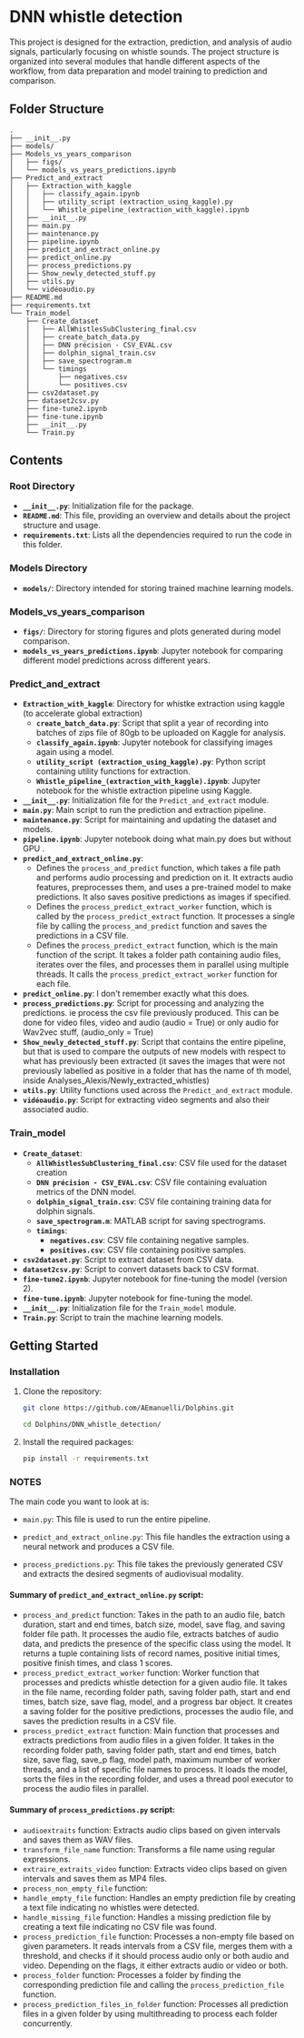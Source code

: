 # DNN whistle detection

This project is designed for the extraction, prediction, and analysis of audio signals, particularly focusing on whistle sounds. The project structure is organized into several modules that handle different aspects of the workflow, from data preparation and model training to prediction and comparison.

## Folder Structure

```
.
├── __init__.py
├── models/
├── Models_vs_years_comparison
│   ├── figs/
│   └── models_vs_years_predictions.ipynb
├── Predict_and_extract
│   ├── Extraction_with_kaggle
│   │   ├── classify_again.ipynb
│   │   ├── utility_script (extraction_using_kaggle).py
│   │   └── Whistle_pipeline_(extraction_with_kaggle).ipynb
│   ├── __init__.py
│   ├── main.py
│   ├── maintenance.py
│   ├── pipeline.ipynb
│   ├── predict_and_extract_online.py
│   ├── predict_online.py
│   ├── process_predictions.py
│   ├── Show_newly_detected_stuff.py
│   ├── utils.py
│   └── vidéoaudio.py
├── README.md
├── requirements.txt
└── Train_model
    ├── Create_dataset
    │   ├── AllWhistlesSubClustering_final.csv
    │   ├── create_batch_data.py
    │   ├── DNN précision - CSV_EVAL.csv
    │   ├── dolphin_signal_train.csv
    │   ├── save_spectrogram.m
    │   └── timings
    │       ├── negatives.csv
    │       └── positives.csv
    ├── csv2dataset.py
    ├── dataset2csv.py
    ├── fine-tune2.ipynb
    ├── fine-tune.ipynb
    ├── __init__.py
    └── Train.py
```

## Contents

### Root Directory
- **`__init__.py`**: Initialization file for the package.
- **`README.md`**: This file, providing an overview and details about the project structure and usage.
- **`requirements.txt`**: Lists all the dependencies required to run the code in this folder.

### Models Directory
- **`models/`**: Directory intended for storing trained machine learning models.

### Models_vs_years_comparison 
- **`figs/`**: Directory for storing figures and plots generated during model comparison.
- **`models_vs_years_predictions.ipynb`**: Jupyter notebook for comparing different model predictions across different years.

### Predict_and_extract
- **`Extraction_with_kaggle`**: Directory for whistke extraction using kaggle (to accelerate global extraction)
  - **`create_batch_data.py`**: Script that split a year of recording into batches of zips file of 80gb to be uploaded on Kaggle for analysis.
  - **`classify_again.ipynb`**: Jupyter notebook for classifying images again using a model.
  - **`utility_script (extraction_using_kaggle).py`**: Python script containing utility functions for extraction.
  - **`Whistle_pipeline_(extraction_with_kaggle).ipynb`**: Jupyter notebook for the whistle extraction pipeline using Kaggle.
- **`__init__.py`**: Initialization file for the `Predict_and_extract` module.
- **`main.py`**: Main script to run the prediction and extraction pipeline.
- **`maintenance.py`**: Script for maintaining and updating the dataset and models.
- **`pipeline.ipynb`**: Jupyter notebook doing what main.py does but without GPU .
- **`predict_and_extract_online.py`**: 
    - Defines the `process_and_predict` function, which takes a file path and performs audio processing and prediction on it. It extracts audio features, preprocesses them, and uses a pre-trained model to make predictions. It also saves positive predictions as images if specified.
    - Defines the `process_predict_extract_worker` function, which is called by the `process_predict_extract` function. It processes a single file by calling the `process_and_predict` function and saves the predictions in a CSV file.
    - Defines the `process_predict_extract` function, which is the main function of the script. It takes a folder path containing audio files, iterates over the files, and processes them in parallel using multiple threads. It calls the `process_predict_extract_worker` function for each file.
- **`predict_online.py`**: I don't remember exactly what this does.
- **`process_predictions.py`**: Script for processing and analyzing the predictions. ie process the csv file previously produced. This can be done for video files, video and audio (audio = True) or only audio for Wav2vec stuff, (audio_only = True)
- **`Show_newly_detected_stuff.py`**: Script that contains the entire pipeline, but that is used to compare the outputs of new models with respect to what has previously been extracted (it saves the images that were not previously labelled as positive in a folder that has the name of th model, inside Analyses_Alexis/Newly_extracted_whistles)
- **`utils.py`**: Utility functions used across the `Predict_and_extract` module.
- **`vidéoaudio.py`**: Script for extracting video segments and also their associated audio.

### Train_model
- **`Create_dataset`**:
  - **`AllWhistlesSubClustering_final.csv`**: CSV file used for the dataset creation
  - **`DNN précision - CSV_EVAL.csv`**: CSV file containing evaluation metrics of the DNN model.
  - **`dolphin_signal_train.csv`**: CSV file containing training data for dolphin signals.
  - **`save_spectrogram.m`**: MATLAB script for saving spectrograms.
  - **`timings`**:
    - **`negatives.csv`**: CSV file containing negative samples.
    - **`positives.csv`**: CSV file containing positive samples.
- **`csv2dataset.py`**: Script to extract dataset from CSV data.
- **`dataset2csv.py`**: Script to convert datasets back to CSV format.
- **`fine-tune2.ipynb`**: Jupyter notebook for fine-tuning the model (version 2).
- **`fine-tune.ipynb`**: Jupyter notebook for fine-tuning the model.
- **`__init__.py`**: Initialization file for the `Train_model` module.
- **`Train.py`**: Script to train the machine learning models.

## Getting Started

### Installation

1. Clone the repository:
   ```sh
   git clone https://github.com/AEmanuelli/Dolphins.git

   cd Dolphins/DNN_whistle_detection/
   ```

2. Install the required packages:
   ```sh
   pip install -r requirements.txt
   ```

### NOTES 


The main code you want to look at is:

- `main.py`: This file is used to run the entire pipeline.

- `predict_and_extract_online.py`: This file handles the extraction using a neural network and produces a CSV file.

- `process_predictions.py`: This file takes the previously generated CSV and extracts the desired segments of audiovisual modality.

#### Summary of `predict_and_extract_online.py` script:

- `process_and_predict` function: Takes in the path to an audio file, batch duration, start and end times, batch size, model, save flag, and saving folder file path. It processes the audio file, extracts batches of audio data, and predicts the presence of the specific class using the model. It returns a tuple containing lists of record names, positive initial times, positive finish times, and class 1 scores.
- `process_predict_extract_worker` function: Worker function that processes and predicts whistle detection for a given audio file. It takes in the file name, recording folder path, saving folder path, start and end times, batch size, save flag, model, and a progress bar object. It creates a saving folder for the positive predictions, processes the audio file, and saves the prediction results in a CSV file.
- `process_predict_extract` function: Main function that processes and extracts predictions from audio files in a given folder. It takes in the recording folder path, saving folder path, start and end times, batch size, save flag, save_p flag, model path, maximum number of worker threads, and a list of specific file names to process. It loads the model, sorts the files in the recording folder, and uses a thread pool executor to process the audio files in parallel.

#### Summary of `process_predictions.py` script:

- `audioextraits` function: Extracts audio clips based on given intervals and saves them as WAV files.
- `transform_file_name` function: Transforms a file name using regular expressions.
- `extraire_extraits_video` function: Extracts video clips based on given intervals and saves them as MP4 files.
- `process_non_empty_file` function:
- `handle_empty_file` function: Handles an empty prediction file by creating a text file indicating no whistles were detected.
- `handle_missing_file` function: Handles a missing prediction file by creating a text file indicating no CSV file was found.
- `process_prediction_file` function: Processes a non-empty file based on given parameters. It reads intervals from a CSV file, merges them with a threshold, and checks if it should process audio only or both audio and video. Depending on the flags, it either extracts audio or video or both.
- `process_folder` function: Processes a folder by finding the corresponding prediction file and calling the `process_prediction_file` function.
- `process_prediction_files_in_folder` function: Processes all prediction files in a given folder by using multithreading to process each folder concurrently.
